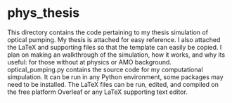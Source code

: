 # phys_thesis
This directory contains the code pertaining to my thesis simulation of optical pumping. My thesis is attached for easy reference. I also attached the LaTeX and supporting files so that the template can easily be copied. I plan on making an walkthrough of the simulation, how it works, and why its useful: for those without at physics or AMO background. optical_pumping.py contains the source code for my computational simpulation. It can be run in any Python environment, some packages may need to be installed. The LaTeX files can be run, edited, and compiled on the free platform Overleaf or any LaTeX supporting text editor. 
